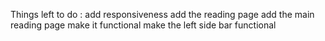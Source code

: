 Things left to do :
add responsiveness
add the reading page
add the main reading page
make it functional
make the left side bar functional
